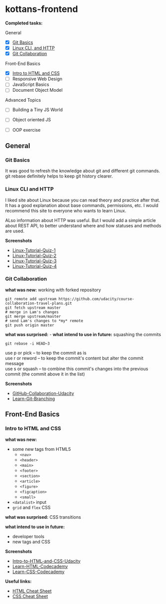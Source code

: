 # kottans-frontend

**Completed tasks:**

General
- [x] [Git Basics](#Git-Basics)
- [x] [Linux CLI, and HTTP](#Linux-CLI-and-HTTP)
- [x] [Git Collaboration](#Git-Collaboration)

Front-End Basics
- [x] [Intro to HTML and CSS](#Intro-to-HTML-and-CSS)
- [ ] Responsive Web Design
- [ ] JavaScript Basics
- [ ] Document Object Model

Advanced Topics
- [ ] Building a Tiny JS World
- [ ] Object oriented JS
- [ ] OOP exercise


## General

### Git Basics 

It was good to refresh the knowledge about git and different git commands.
git rebase definitely helps to keep git history clearer.


### Linux CLI and HTTP

I liked site about Linux because you can read theory and practice after that.
It has a good explanation about base commands, permissions, etc.
I would recommend this site to everyone who wants to learn Linux.

ALso information about HTTP was useful. But I would add a simple article about
REST API, to better understand where and how statuses and methods are used.

**Screenshots**

- [Linux-Tutorial-Quiz-1](task_linux_cli/Linux-Tutorial-Quiz-1-Linux-Survival.png?raw=true)
- [Linux-Tutorial-Quiz-2](task_linux_cli/Linux-Tutorial-Quiz-2-Linux-Survival.png?raw=true)
- [Linux-Tutorial-Quiz-3](task_linux_cli/Linux-Tutorial-Quiz-3-Linux-Survival.png?raw=true)
- [Linux-Tutorial-Quiz-4](task_linux_cli/Linux-Tutorial-Quiz-4-Linux-Survival.png?raw=true)

### Git Collaboration

**what was new:** working with forked repository
```commandline
git remote add upstream https://github.com/udacity/course-collaboration-travel-plans.git
git fetch upstream master
# merge in Lam's changes
git merge upstream/master
# send Lam's changes to *my* remote
git push origin master
```
**what was surprised:** -
**what intend to use in future:** squashing the commits
```commandline
git rebase -i HEAD~3
```
use p or pick – to keep the commit as is  
use r or reword – to keep the commit's content but alter the commit message  
use s or squash – to combine this commit's changes into the previous commit (the commit above it in the list)

**Screenshots**

- [GitHub-Collaboration-Udacity](task_git_collaboration/GitHub-Collaboration-Udacity.png?raw=true)
- [Learn-Git-Branching](task_git_collaboration/Learn-Git-Branching.png?raw=true)

## Front-End Basics

### Intro to HTML and CSS

**what was new:** 
* some new tags from HTML5 
    * `<nav>`
    * `<header>`
    * `<main>`
    * `<footer>`
    * `<section>`
    * `<article>`
    * `<figure>`
    * `<figcaption>`
    * `<small>`
* `<datalist>` input
* `grid` and `flex` CSS

**what was surprised:** CSS transitions 
  
**what intend to use in future:** 
* developer tools
* new tags and CSS

**Screenshots**
- [Intro-to-HTML-and-CSS-Udacity](task_html_css_intro/Intro-to-HTML-and-CSS-Udacity.png?raw=true)
- [Learn-HTML-Codecademy](task_html_css_intro/Learn-HTML-Codecademy.png?raw=true)
- [Learn-CSS-Codecademy](task_html_css_intro/Learn-CSS-Codecademy.png?raw=true)


**Useful links:**
* [HTML Cheat Sheet](https://www.codecademy.com/learn/learn-html/modules/learn-html-elements/cheatsheet)
* [CSS Cheat Sheet](https://www.codecademy.com/learn/learn-css/modules/learn-css-selectors-visual-rules/cheatsheet)


